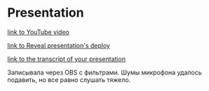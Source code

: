 # Presentation

[link to YouTube video](https://youtu.be/DUX676ADaKY)

[link to Reveal presentation's deploy](https://rolling-scopes-school.github.io/komalapa-JSFE2021Q3/presentation)

[link to the transcript of your presentation](https://docs.google.com/document/d/1ordry4G_kLI1RfSkyuaBvy1PS_ClQl4W0RRkiL8koHQ/edit?usp=sharing)

Записывала через OBS с фильтрами. Шумы микрофона удалось подавить, но все равно слушать тяжело.
